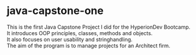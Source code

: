 # java-capstone-one
This is the first Java Capstone Project I did for the HyperionDev Bootcamp. <br />
It introduces OOP principles, classes, methods and objects. <br />
It also focuses on user usability and stringhandling. <br />
The aim of the program is to manage projects for an Architect firm.
